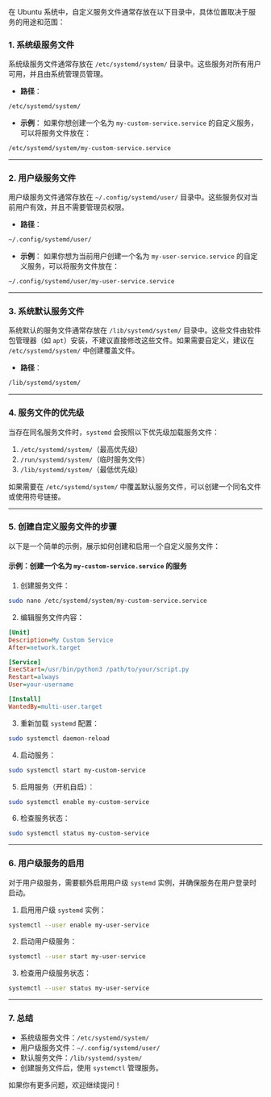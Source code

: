 在 Ubuntu 系统中，自定义服务文件通常存放在以下目录中，具体位置取决于服务的用途和范围：

### 1. **系统级服务文件**
系统级服务文件通常存放在 `/etc/systemd/system/` 目录中。这些服务对所有用户可用，并且由系统管理员管理。

- **路径**：
```bash
/etc/systemd/system/
```
- **示例**：
如果你想创建一个名为 `my-custom-service.service` 的自定义服务，可以将服务文件放在：
```bash
/etc/systemd/system/my-custom-service.service
```

---

### 2. **用户级服务文件**
用户级服务文件通常存放在 `~/.config/systemd/user/` 目录中。这些服务仅对当前用户有效，并且不需要管理员权限。

- **路径**：
```bash
~/.config/systemd/user/
```
- **示例**：
如果你想为当前用户创建一个名为 `my-user-service.service` 的自定义服务，可以将服务文件放在：
```bash
~/.config/systemd/user/my-user-service.service
```

---

### 3. **系统默认服务文件**
系统默认的服务文件通常存放在 `/lib/systemd/system/` 目录中。这些文件由软件包管理器（如 `apt`）安装，不建议直接修改这些文件。如果需要自定义，建议在 `/etc/systemd/system/` 中创建覆盖文件。

- **路径**：
```bash
/lib/systemd/system/
```

---

### 4. **服务文件的优先级**
当存在同名服务文件时，`systemd` 会按照以下优先级加载服务文件：
1. `/etc/systemd/system/`（最高优先级）
2. `/run/systemd/system/`（临时服务文件）
3. `/lib/systemd/system/`（最低优先级）

如果需要在 `/etc/systemd/system/` 中覆盖默认服务文件，可以创建一个同名文件或使用符号链接。

---

### 5. **创建自定义服务文件的步骤**
以下是一个简单的示例，展示如何创建和启用一个自定义服务文件：

#### 示例：创建一个名为 `my-custom-service.service` 的服务
1. 创建服务文件：
```bash
sudo nano /etc/systemd/system/my-custom-service.service
```

2. 编辑服务文件内容：
```ini
[Unit]
Description=My Custom Service
After=network.target

[Service]
ExecStart=/usr/bin/python3 /path/to/your/script.py
Restart=always
User=your-username

[Install]
WantedBy=multi-user.target
```

3. 重新加载 `systemd` 配置：
```bash
sudo systemctl daemon-reload
```

4. 启动服务：
```bash
sudo systemctl start my-custom-service
```

5. 启用服务（开机自启）：
```bash
sudo systemctl enable my-custom-service
```

6. 检查服务状态：
```bash
sudo systemctl status my-custom-service
```

---

### 6. **用户级服务的启用**
对于用户级服务，需要额外启用用户级 `systemd` 实例，并确保服务在用户登录时启动。

1. 启用用户级 `systemd` 实例：
```bash
systemctl --user enable my-user-service
```

2. 启动用户级服务：
```bash
systemctl --user start my-user-service
```

3. 检查用户级服务状态：
```bash
systemctl --user status my-user-service
```

---

### 7. **总结**
- 系统级服务文件：`/etc/systemd/system/`
- 用户级服务文件：`~/.config/systemd/user/`
- 默认服务文件：`/lib/systemd/system/`
- 创建服务文件后，使用 `systemctl` 管理服务。

如果你有更多问题，欢迎继续提问！ 
